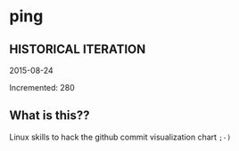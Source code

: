 # ping

## HISTORICAL ITERATION
2015-08-24

Incremented: 280

## What is this?? 
Linux skills to hack the github commit visualization chart `;-)`
